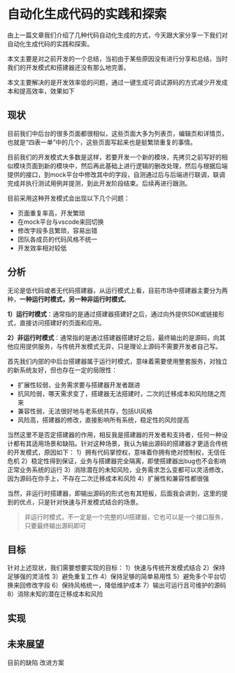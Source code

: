 # 自动化生成代码的实践和探索

由上一篇文章我们介绍了几种代码自动化生成的方式，今天跟大家分享一下我们对自动化生成代码的实践和探索。

本文主要是对之前开发的一个总结，当初由于某些原因没有进行分享和总结，当时我们的开发模式和搭建器还没有那么地完善。

本文主要解决的是开发效率低的问题，通过一键生成可调试源码的方式减少开发成本和提高效率，效果如下

## 现状
目前我们中后台的很多页面都很相似，这些页面大多为列表页，编辑页和详情页，也就是“四表一单”中的几个，这些页面写起来也是挺繁琐重复的事情。

目前我们的开发模式大多数是这样，若要开发一个新的模块，先拷贝之前写好的相似模块页面到新的模块中，然后再此基础上进行逻辑的删改处理，然后与根据后端提供的接口，到mock平台中修改其中的字段，自测通过后与后端进行联调，联调完成并执行测试用例并提测，到此开发阶段结束。后续再进行跟测。

目前采用这种开发模式会出现以下几个问题：
- 页面重复率高，开发繁琐
- 在mock平台与vscode来回切换
- 修改字段多且繁琐，容易出错
- 团队各成员的代码风格不统一
- 开发效率相对较低
## 分析
无论是低代码或者无代码搭建器，从运行模式上看，目前市场中搭建器主要分为两种，**一种运行时模式，另一种非运行时模式**。

**1）运行时模式**：通常指的是通过搭建器搭建好之后，通过向外提供SDK或链接形式，直接访问搭建好的页面和应用。

**2）非运行时模式**：通常指的是通过搭建器搭建好之后，最终输出的是源码，向其他应用提供服务，与传统开发模式无异，只是理论上源码不需要开发者自己写。

首先我们内部的中后台搭建器属于运行时模式，意味着需要使用整套服务，对独立的新系统友好，但也存在一定的局限性：
- 扩展性较弱，业务需求要与搭建器开发者跟进
- 抗风险弱，哪天需求变了，搭建器无法搭建时，二次的迁移成本和风险随之而来
- 兼容性弱，无法很好地与老系统共存，包括UI风格
- 风险高，搭建器的修改，直接影响所有系统，稳定性的风险提高

当然这里不是否定搭建器的作用，相反我是搭建器的开发者和支持者，任何一种设计都有其适用场景和缺陷。针对这种场景，我认为输出源码的搭建器才更适合传统的开发模式，原因如下：
1）拥有代码掌控权，意味着你拥有绝对控制权，无信任危机
2）稳定性得到保证，业务与搭建器完全隔离，即使搭建器出bug也不会影响正常业务系统的运行
3）消除潜在的未知风险，业务需求怎么变都可以灵活修改，因为源码在你手上，不存在二次迁移成本和风险
4）扩展性和兼容性都很强

当然，非运行时搭建器，即输出源码的形式也有其短板，后面我会讲到，这里的提到的优点，只是针对快速与开发模式结合的场景。

> 非运行时模式，不一定是一个完整的UI搭建器，它也可以是一个接口服务，只要最终输出源码即可
## 目标
针对上述现状，我们需要想要实现的目标：
1）快速与传统开发模式结合
2）保持足够强的灵活性
3）避免重复工作
4）保持足够的简单易用性
5）避免多个平台切换来回修改字段
6）保持风格统一，降低维护成本
7）输出可运行且可维护的源码
8）消除未知的潜在迁移成本和风险

## 实现


## 未来展望
目前的缺陷
改进方案
